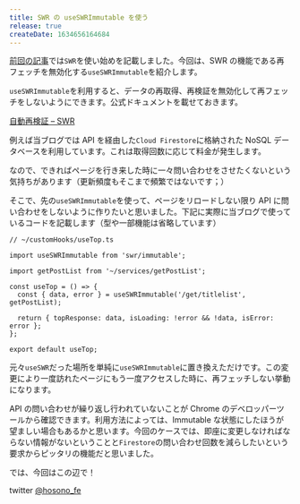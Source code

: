 ```yaml
---
title: SWR の useSWRImmutable を使う
release: true
createDate: 1634656164684
---
```


[前回の記事](/m4ZjnMrixax3nQzQOYIq)では`SWR`を使い始めを記載しました。今回は、SWR の機能である再フェッチを無効化する`useSWRImmutable`を紹介します。

`useSWRImmutable`を利用すると、データの再取得、再検証を無効化して再フェッチをしないようにできます。公式ドキュメントを載せておきます。

[自動再検証 – SWR](https://swr.vercel.app/ja/docs/revalidation#%E8%87%AA%E5%8B%95%E5%86%8D%E6%A4%9C%E8%A8%BC%E3%81%AE%E7%84%A1%E5%8A%B9%E5%8C%96)

例えば当ブログでは API を経由した`Cloud Firestore`に格納された NoSQL データベースを利用しています。これは取得回数に応じて料金が発生します。

なので、できればページを行き来した時に一々問い合わせをさせたくないという気持ちがあります（更新頻度もそこまで頻繁ではないです；）

そこで、先の`useSWRImmutable`を使って、ページをリロードしない限り API に問い合わせをしないように作りたいと思いました。下記に実際に当ブログで使っているコードを記載します（型や一部機能は省略しています）

```tsx
// ~/customHooks/useTop.ts

import useSWRImmutable from 'swr/immutable';

import getPostList from '~/services/getPostList';

const useTop = () => {
  const { data, error } = useSWRImmutable('/get/titlelist', getPostList);

  return { topResponse: data, isLoading: !error && !data, isError: error };
};

export default useTop;
```

元々`useSWR`だった場所を単純に`useSWRImmutable`に置き換えただけです。この変更により一度訪れたページにもう一度アクセスした時に、再フェッチしない挙動になります。

API の問い合わせが繰り返し行われていないことが Chrome のデベロッパーツールから確認できます。利用方法によっては、Immutable な状態にしたほうが望ましい場合もあるかと思います。今回のケースでは、即座に変更しなければならない情報がないということと`Firestore`の問い合わせ回数を減らしたいという要求からピッタリの機能だと思いました。

では、今回はこの辺で！

twitter [@hosono_fe](https://twitter.com/hosono_fe)
